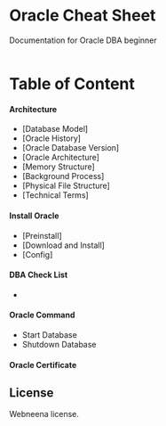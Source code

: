 # Oracle Cheat Sheet
Documentation for Oracle DBA beginner
```bash

```

# Table of Content
#### Architecture
* [Database Model]
* [Oracle History]
* [Oracle Database Version]
* [Oracle Architecture]
* [Memory Structure]
* [Background Process]
* [Physical File Structure]
* [Technical Terms]

#### Install Oracle
* [Preinstall]
* [Download and Install]
* [Config]

#### DBA Check List
* 

#### Oracle Command
* Start Database
* Shutdown Database

#### Oracle Certificate

## License
Webneena license.